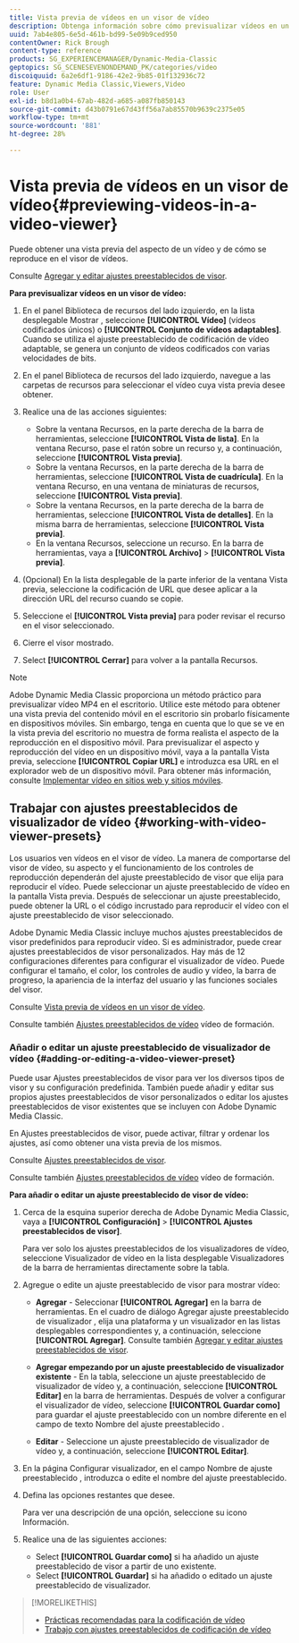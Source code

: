 ```yaml
---
title: Vista previa de vídeos en un visor de vídeo
description: Obtenga información sobre cómo previsualizar vídeos en un visualizador de vídeo.
uuid: 7ab4e805-6e5d-461b-bd99-5e09b9ced950
contentOwner: Rick Brough
content-type: reference
products: SG_EXPERIENCEMANAGER/Dynamic-Media-Classic
geptopics: SG_SCENESEVENONDEMAND_PK/categories/video
discoiquuid: 6a2e6df1-9186-42e2-9b85-01f132936c72
feature: Dynamic Media Classic,Viewers,Video
role: User
exl-id: b8d1a0b4-67ab-482d-a685-a087fb850143
source-git-commit: d43b0791e67d43ff56a7ab85570b9639c2375e05
workflow-type: tm+mt
source-wordcount: '881'
ht-degree: 28%

---
```


# Vista previa de vídeos en un visor de vídeo{#previewing-videos-in-a-video-viewer}

Puede obtener una vista previa del aspecto de un vídeo y de cómo se reproduce en el visor de vídeos.

Consulte [Agregar y editar ajustes preestablecidos de visor](application-setup.md#adding_and_editing_viewer_presets).

**Para previsualizar vídeos en un visor de vídeo:**

1. En el panel Biblioteca de recursos del lado izquierdo, en la lista desplegable Mostrar , seleccione **[!UICONTROL Vídeo]** (vídeos codificados únicos) o **[!UICONTROL Conjunto de vídeos adaptables]**. Cuando se utiliza el ajuste preestablecido de codificación de vídeo adaptable, se genera un conjunto de vídeos codificados con varias velocidades de bits.
1. En el panel Biblioteca de recursos del lado izquierdo, navegue a las carpetas de recursos para seleccionar el vídeo cuya vista previa desee obtener.
1. Realice una de las acciones siguientes:

   * Sobre la ventana Recursos, en la parte derecha de la barra de herramientas, seleccione **[!UICONTROL Vista de lista]**. En la ventana Recurso, pase el ratón sobre un recurso y, a continuación, seleccione **[!UICONTROL Vista previa]**.
   * Sobre la ventana Recursos, en la parte derecha de la barra de herramientas, seleccione **[!UICONTROL Vista de cuadrícula]**. En la ventana Recurso, en una ventana de miniaturas de recursos, seleccione **[!UICONTROL Vista previa]**.
   * Sobre la ventana Recursos, en la parte derecha de la barra de herramientas, seleccione **[!UICONTROL Vista de detalles]**. En la misma barra de herramientas, seleccione **[!UICONTROL Vista previa]**.
   * En la ventana Recursos, seleccione un recurso. En la barra de herramientas, vaya a **[!UICONTROL Archivo]** > **[!UICONTROL Vista previa]**.

1. (Opcional) En la lista desplegable de la parte inferior de la ventana Vista previa, seleccione la codificación de URL que desee aplicar a la dirección URL del recurso cuando se copie.
1. Seleccione el **[!UICONTROL Vista previa]** para poder revisar el recurso en el visor seleccionado.
1. Cierre el visor mostrado.
1. Select **[!UICONTROL Cerrar]** para volver a la pantalla Recursos.

>[!NOTE]
>
>Adobe Dynamic Media Classic proporciona un método práctico para previsualizar vídeo MP4 en el escritorio. Utilice este método para obtener una vista previa del contenido móvil en el escritorio sin probarlo físicamente en dispositivos móviles. Sin embargo, tenga en cuenta que lo que se ve en la vista previa del escritorio no muestra de forma realista el aspecto de la reproducción en el dispositivo móvil. Para previsualizar el aspecto y reproducción del vídeo en un dispositivo móvil, vaya a la pantalla Vista previa, seleccione **[!UICONTROL Copiar URL]** e introduzca esa URL en el explorador web de un dispositivo móvil. Para obtener más información, consulte [Implementar vídeo en sitios web y sitios móviles](deploying-video-websites-mobile-sites.md#deploying_video_to_your_websites_and_mobile_sites).

## Trabajar con ajustes preestablecidos de visualizador de vídeo {#working-with-video-viewer-presets}

Los usuarios ven vídeos en el visor de vídeo. La manera de comportarse del visor de vídeo, su aspecto y el funcionamiento de los controles de reproducción dependerán del ajuste preestablecido de visor que elija para reproducir el vídeo. Puede seleccionar un ajuste preestablecido de vídeo en la pantalla Vista previa. Después de seleccionar un ajuste preestablecido, puede obtener la URL o el código incrustado para reproducir el vídeo con el ajuste preestablecido de visor seleccionado.

Adobe Dynamic Media Classic incluye muchos ajustes preestablecidos de visor predefinidos para reproducir vídeo. Si es administrador, puede crear ajustes preestablecidos de visor personalizados. Hay más de 12 configuraciones diferentes para configurar el visualizador de vídeo. Puede configurar el tamaño, el color, los controles de audio y vídeo, la barra de progreso, la apariencia de la interfaz del usuario y las funciones sociales del visor.

Consulte [Vista previa de vídeos en un visor de vídeo](previewing-videos-video-viewer.md#previewing_videos_in_a_video_viewer).

Consulte también [Ajustes preestablecidos de vídeo](https://s7d5.scene7.com/s7viewers/html5/VideoViewer.html?videoserverurl=https://s7d5.scene7.com/is/content/&amp;emailurl=https://s7d5.scene7.com/s7/emailFriend&amp;serverUrl=https://s7d5.scene7.com/is/image/&amp;config=Scene7SharedAssets/Universal_HTML5_Video&amp;contenturl=https://s7d5.scene7.com/skins/&amp;asset=S7tutorials/549_video-presets_converted%20renamed_Done-AVS) vídeo de formación.

### Añadir o editar un ajuste preestablecido de visualizador de vídeo {#adding-or-editing-a-video-viewer-preset}

Puede usar Ajustes preestablecidos de visor para ver los diversos tipos de visor y su configuración predefinida. También puede añadir y editar sus propios ajustes preestablecidos de visor personalizados o editar los ajustes preestablecidos de visor existentes que se incluyen con Adobe Dynamic Media Classic.

En Ajustes preestablecidos de visor, puede activar, filtrar y ordenar los ajustes, así como obtener una vista previa de los mismos.

Consulte [Ajustes preestablecidos de visor](application-setup.md#viewer_presets).

Consulte también [Ajustes preestablecidos de vídeo](https://s7d5.scene7.com/s7viewers/html5/VideoViewer.html?videoserverurl=https://s7d5.scene7.com/is/content/&amp;emailurl=https://s7d5.scene7.com/s7/emailFriend&amp;serverUrl=https://s7d5.scene7.com/is/image/&amp;config=Scene7SharedAssets/Universal_HTML5_Video&amp;contenturl=https://s7d5.scene7.com/skins/&amp;asset=S7tutorials/549_video-presets_converted%20renamed_Done-AVS) vídeo de formación.

**Para añadir o editar un ajuste preestablecido de visor de vídeo:**

1. Cerca de la esquina superior derecha de Adobe Dynamic Media Classic, vaya a **[!UICONTROL Configuración]** > **[!UICONTROL Ajustes preestablecidos de visor]**.

   Para ver solo los ajustes preestablecidos de los visualizadores de vídeo, seleccione Visualizador de vídeo en la lista desplegable Visualizadores de la barra de herramientas directamente sobre la tabla.

1. Agregue o edite un ajuste preestablecido de visor para mostrar vídeo:

   * **Agregar** - Seleccionar **[!UICONTROL Agregar]** en la barra de herramientas. En el cuadro de diálogo Agregar ajuste preestablecido de visualizador , elija una plataforma y un visualizador en las listas desplegables correspondientes y, a continuación, seleccione **[!UICONTROL Agregar]**.
   Consulte también [Agregar y editar ajustes preestablecidos de visor](application-setup.md#adding_and_editing_viewer_presets).

   * **Agregar empezando por un ajuste preestablecido de visualizador existente** - En la tabla, seleccione un ajuste preestablecido de visualizador de vídeo y, a continuación, seleccione **[!UICONTROL Editar]** en la barra de herramientas.
   Después de volver a configurar el visualizador de vídeo, seleccione **[!UICONTROL Guardar como]** para guardar el ajuste preestablecido con un nombre diferente en el campo de texto Nombre del ajuste preestablecido .

   * **Editar** - Seleccione un ajuste preestablecido de visualizador de vídeo y, a continuación, seleccione **[!UICONTROL Editar]**.



1. En la página Configurar visualizador, en el campo Nombre de ajuste preestablecido , introduzca o edite el nombre del ajuste preestablecido.
1. Defina las opciones restantes que desee.

   Para ver una descripción de una opción, seleccione su icono Información.

1. Realice una de las siguientes acciones:

   * Select **[!UICONTROL Guardar como]** si ha añadido un ajuste preestablecido de visor a partir de uno existente.
   * Select **[!UICONTROL Guardar]** si ha añadido o editado un ajuste preestablecido de visualizador.

>[!MORELIKETHIS]
>
>* [Prácticas recomendadas para la codificación de vídeo](uploading-encoding-videos.md#best_practices_for_video_encoding)
>* [Trabajo con ajustes preestablecidos de codificación de vídeo](uploading-encoding-videos.md#working_with_video_encoding_presets)

